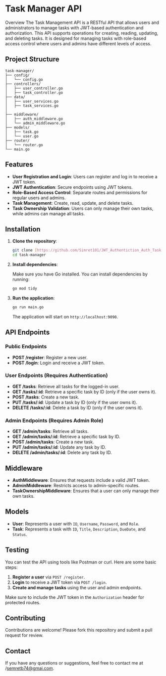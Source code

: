 
# Task Manager API

Overview
The Task Management API is a RESTful API that allows users and administrators to manage tasks with JWT-based authentication and authorization. This API supports operations for creating, reading, updating, and deleting tasks. It is designed for managing tasks with role-based access control where users and admins have different levels of access.


## Project Structure

```
task-manager/
├── config/
│   └── config.go
├── controllers/
│   ├── user_controller.go
│   ├── task_controller.go
├── data/
│   ├── user_services.go
│   ├── task_services.go
│  
├── middleware/
│   ├── auth_middleware.go
│   └── admin_middleware.go
├── models/
│   ├── task.go
│   └── user.go
├── router/
│   └── router.go
└── main.go
```

## Features

- **User Registration and Login**: Users can register and log in to receive a JWT token.
- **JWT Authentication**: Secure endpoints using JWT tokens.
- **Role-Based Access Control**: Separate routes and permissions for regular users and admins.
- **Task Management**: Create, read, update, and delete tasks.
- **Task Ownership Validation**: Users can only manage their own tasks, while admins can manage all tasks.

## Installation

1. **Clone the repository**:

    ```sh
    git clone [https://github.com/Simret101/JWT_Authentiction_Auth_TaskManagement]
    cd task-manager
    ```

2. **Install dependencies**:

    Make sure you have Go installed. You can install dependencies by running:

    ```sh
    go mod tidy
    ```

3. **Run the application**:

    ```sh
    go run main.go
    ```

    The application will start on `http://localhost:9090`.


## API Endpoints

### Public Endpoints

- **POST /register**: Register a new user.
- **POST /login**: Login and receive a JWT token.

### User Endpoints (Requires Authentication)

- **GET /tasks**: Retrieve all tasks for the logged-in user.
- **GET /tasks/:id**: Retrieve a specific task by ID (only if the user owns it).
- **POST /tasks**: Create a new task.
- **PUT /tasks/:id**: Update a task by ID (only if the user owns it).
- **DELETE /tasks/:id**: Delete a task by ID (only if the user owns it).

### Admin Endpoints (Requires Admin Role)

- **GET /admin/tasks**: Retrieve all tasks.
- **GET /admin/tasks/:id**: Retrieve a specific task by ID.
- **POST /admin/tasks**: Create a new task.
- **PUT /admin/tasks/:id**: Update any task by ID.
- **DELETE /admin/tasks/:id**: Delete any task by ID.

## Middleware

- **AuthMiddleware**: Ensures that requests include a valid JWT token.
- **AdminMiddleware**: Restricts access to admin-specific routes.
- **TaskOwnershipMiddleware**: Ensures that a user can only manage their own tasks.

## Models

- **User**: Represents a user with `ID`, `Username`, `Password`, and `Role`.
- **Task**: Represents a task with `ID`, `Title`, `Description`, `DueDate`, and `Status`.

## Testing

You can test the API using tools like Postman or curl. Here are some basic steps:

1. **Register a user** via `POST /register`.
2. **Login** to receive a JWT token via `POST /login`.
3. **Create and manage tasks** using the user and admin endpoints.

Make sure to include the JWT token in the `Authorization` header for protected routes.



## Contributing

Contributions are welcome! Please fork this repository and submit a pull request for review.

## Contact

If you have any questions or suggestions, feel free to contact me at /semretb74@gmai.com.

